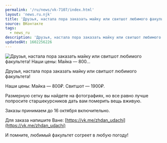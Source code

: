 ```yaml
---
permalink: '/ru/news/vk-7107/index.html'
layout: 'news.ru.njk'
title: 'Друзья, настала пора заказать майку или свитшот любимого факультета!    Наши цены:  Майка — 800…'
source: ВКонтакте
tags:
  - news_ru
description: 'Друзья, настала пора заказать майку или свитшот любимого факультета!    Наши цены:  Майка — 800…'
updatedAt: 1602256226
---
```

![Друзья, настала пора заказать майку или свитшот любимого факультета!    Наши цены:  Майка — 800…](https://sun9-64.userapi.com/impg/rwuPL3-SAMCeeFEkUMjuDSJh69xiUbji3vp_qA/WpD0TYcOQcw.jpg?size=1280x853&quality=96&proxy=1&sign=059e9de10f78aa70f83c968d324c5958&c_uniq_tag=OKOlKrj_fC4MGvnSZ2xIYMXCVgkvAVOoW_5jmwG1okU&type=album)

Друзья, настала пора заказать майку или свитшот любимого факультета!

Наши цены:
Майка — 800₽.
Свитшот — 1900₽.

Размерную сетку вы найдете на фотографиях, но все равно лучше попросите старшекурсников дать вам померить вещь вживую.

Заказы принимаем до 16 октября включительно.

Для заказа напишите Ване: [https://vk.me/zhdan_udachi](https://vk.me/zhdan_udachi)

И помните, любимый факультет согреет в любую погоду!
